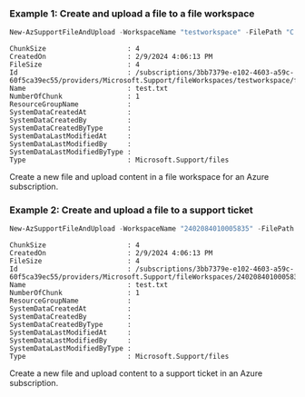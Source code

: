 ### Example 1: Create and upload a file to a file workspace
```powershell
New-AzSupportFileAndUpload -WorkspaceName "testworkspace" -FilePath "C:\path\to\file\test.txt"
```

```output
ChunkSize                    : 4
CreatedOn                    : 2/9/2024 4:06:13 PM
FileSize                     : 4
Id                           : /subscriptions/3bb7379e-e102-4603-a59c-60f5ca39ec55/providers/Microsoft.Support/fileWorkspaces/testworkspace/files/test.txt
Name                         : test.txt
NumberOfChunk                : 1
ResourceGroupName            :
SystemDataCreatedAt          :
SystemDataCreatedBy          :
SystemDataCreatedByType      :
SystemDataLastModifiedAt     :
SystemDataLastModifiedBy     :
SystemDataLastModifiedByType :
Type                         : Microsoft.Support/files
```

Create a new file and upload content in a file workspace for an Azure subscription.

### Example 2: Create and upload a file to a support ticket
```powershell
New-AzSupportFileAndUpload -WorkspaceName "2402084010005835" -FilePath "C:\path\to\file\test.txt"
```

```output
ChunkSize                    : 4
CreatedOn                    : 2/9/2024 4:06:13 PM
FileSize                     : 4
Id                           : /subscriptions/3bb7379e-e102-4603-a59c-60f5ca39ec55/providers/Microsoft.Support/fileWorkspaces/2402084010005835/files/test.txt
Name                         : test.txt
NumberOfChunk                : 1
ResourceGroupName            :
SystemDataCreatedAt          :
SystemDataCreatedBy          :
SystemDataCreatedByType      :
SystemDataLastModifiedAt     :
SystemDataLastModifiedBy     :
SystemDataLastModifiedByType :
Type                         : Microsoft.Support/files
```

Create a new file and upload content to a support ticket in an Azure subscription.

